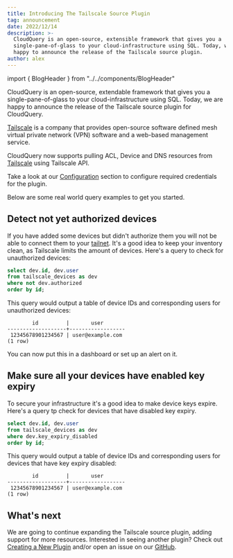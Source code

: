 ```yaml
---
title: Introducing The Tailscale Source Plugin
tag: announcement
date: 2022/12/14
description: >-
  CloudQuery is an open-source, extensible framework that gives you a
  single-pane-of-glass to your cloud-infrastructure using SQL. Today, we are
  happy to announce the release of the Tailscale source plugin.
author: alex
--- 
```


import { BlogHeader } from "../../components/BlogHeader"

<BlogHeader/>

CloudQuery is an open-source, extendable framework that gives you a single-pane-of-glass to your cloud-infrastructure using SQL.
Today, we are happy to announce the release of the Tailscale source plugin for CloudQuery.

[Tailscale](https://tailscale.com/) is a company that provides open-source software defined mesh virtual private network (VPN) software and a web-based management service.

CloudQuery now supports pulling ACL, Device and DNS resources from [Tailscale](https://tailscale.com/) using Tailscale API.

Take a look at our [Configuration](/docs/plugins/sources/tailscale/configuration) section to configure required credentials for the plugin.

Below are some real world query examples to get you started.

## Detect not yet authorized devices

If you have added some devices but didn't authorize them you will not be able to connect them to your [tailnet](https://tailscale.com/kb/1136/tailnet/).
It's a good idea to keep your inventory clean, as Tailscale limits the amount of devices.
Here's a query to check for unauthorized devices:

```sql
select dev.id, dev.user
from tailscale_devices as dev
where not dev.authorized
order by id;
```

This query would output a table of device IDs and corresponding users for unauthorized devices:

```
        id         |       user             
-------------------+------------------
 12345678901234567 | user@example.com
(1 row)
```

You can now put this in a dashboard or set up an alert on it.

## Make sure all your devices have enabled key expiry

To secure your infrastructure it's a good idea to make device keys expire.
Here's a query tp check for devices that have disabled key expiry.

```sql
select dev.id, dev.user
from tailscale_devices as dev
where dev.key_expiry_disabled
order by id;
```

This query would output a table of device IDs and corresponding users for devices that have key expiry disabled:

```
        id         |       user             
-------------------+------------------
 12345678901234567 | user@example.com
(1 row)

```

## What's next

We are going to continue expanding the Tailscale source plugin, adding support for more resources.
Interested in seeing another plugin?
Check out [Creating a New Plugin](/docs/developers/creating-new-plugin) and/or open an issue on our [GitHub](https://github.com/cloudquery/cloudquery).
